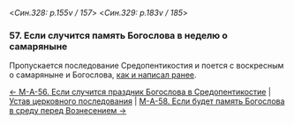 
<*Син.328: p.155v / 157*>
<*Син.329: p.183v / 185*>

### 57. Если случится память Богослова в неделю о самаряныне

Пропускается последование Средопентикостия и поется с воскресным о самаряныне 
и Богослова, [как и написал ранее](m_a_055.md).

[← М-A-56. Если случится праздник Богослова в Средопентикостие](m_a_056.md)
| [Устав церковного последования](README.md)
| [М-A-58. Если будет память Богослова в среду перед Вознесением →](m_a_058.md)
